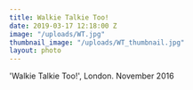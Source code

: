 ```yaml
---
title: Walkie Talkie Too!
date: 2019-03-17 12:18:00 Z
image: "/uploads/WT.jpg"
thumbnail_image: "/uploads/WT_thumbnail.jpg"
layout: photo
---
```


'Walkie Talkie Too!', London. November 2016